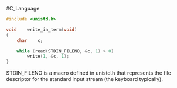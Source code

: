 #C_Language 

```c
#include <unistd.h>

void	write_in_term(void)
{
	char	c;

	while (read(STDIN_FILENO, &c, 1) > 0)
		write(1, &c, 1);
}
```

STDIN_FILENO is a macro defined in unistd.h that represents the file descriptor for the standard input stream (the keyboard typically).